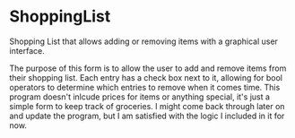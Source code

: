 # ShoppingList
Shopping List that allows adding or removing items with a graphical user interface.

The purpose of this form is to allow the user to add and remove items from their shopping list.  Each entry has a check box next to it, allowing for bool operators to determine which entries to remove when it comes time. This program doesn't inlcude prices for items or anything special, it's just a simple form to keep track of groceries.  I might come back through later on and update the program, but I am satisfied with the logic I included in it for now.

